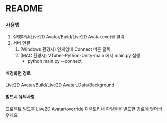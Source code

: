 # README

### 사용법

1. 실행파일(Live2D Avatar/Build/Live2D Avatar.exe)을 클릭
2. 서버 연결
   1. (Windows 환경시) 인게임내 Connect 버튼 클릭
   2. (MAC 환경시) VTuber-Python-Unity-main 에서 main.py 실행
      * python main.py --connect

#### 배경화면 경로

Live2D Avatar/Build/Live2D Avatar_Data/Background

#### 빌드시 유의사항

프로젝트 빌드후 Live2D Avatar/override 디렉토리내 파일들을 빌드한 경로에 덮어씌우세요